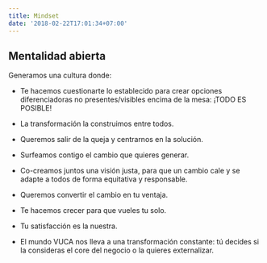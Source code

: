 ```yaml
---
title: Mindset
date: '2018-02-22T17:01:34+07:00'
---
```

## Mentalidad abierta

Generamos una cultura donde:

*   Te hacemos cuestionarte lo establecido para crear opciones diferenciadoras no presentes/visibles encima de la mesa: ¡TODO ES POSIBLE!

*   La transformación la construimos entre todos.

*   Queremos salir de la queja y centrarnos en la solución.

*   Surfeamos contigo el cambio que quieres generar.

*   Co-creamos juntos una visión justa, para que un cambio cale y se adapte a todos de forma equitativa y responsable.

*   Queremos convertir el cambio en tu ventaja.

*   Te hacemos crecer para que vueles tu solo.

*   Tu satisfacción es la nuestra.

*   El mundo VUCA nos lleva a una transformación constante: tú decides si la consideras el core del negocio o la quieres externalizar.
